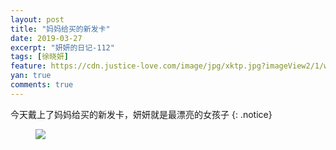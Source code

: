 ```yaml
---
layout: post
title: "妈妈给买的新发卡"
date: 2019-03-27
excerpt: "妍妍的日记-112"
tags: [徐晓妍]
feature: https://cdn.justice-love.com/image/jpg/xktp.jpg?imageView2/1/w/1200/h/500
yan: true
comments: true
---
```

今天戴上了妈妈给买的新发卡，妍妍就是最漂亮的女孩子
{: .notice}
<figure>
    <img src="{{ site.staticUrl }}/yanyan/image/xinfaqia.jpg?imageMogr2/auto-orient" />
</figure>
